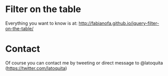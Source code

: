 Filter on the table
=====

Everything you want to know is at: http://fabianofa.github.io/jquery-filter-on-the-table/


Contact
=====

Of course you can contact me by tweeting or direct message to @latoquita (https://twitter.com/latoquita)
